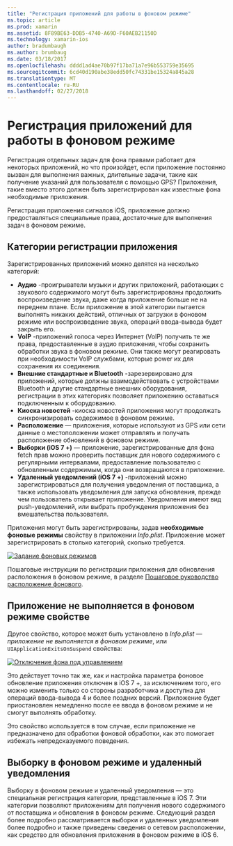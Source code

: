 ```yaml
---
title: "Регистрация приложений для работы в фоновом режиме"
ms.topic: article
ms.prod: xamarin
ms.assetid: 8F89BE63-DDB5-4740-A69D-F60AEB21150D
ms.technology: xamarin-ios
author: bradumbaugh
ms.author: brumbaug
ms.date: 03/18/2017
ms.openlocfilehash: dddd1ad4ae70b97f17ba71a7e96b553759e35695
ms.sourcegitcommit: 6cd40d190abe38edd50fc74331be15324a845a28
ms.translationtype: MT
ms.contentlocale: ru-RU
ms.lasthandoff: 02/27/2018
---
```

# <a name="registering-applications-to-run-in-the-background"></a>Регистрация приложений для работы в фоновом режиме

Регистрация отдельных задач для фона правами работает для некоторых приложений, но что произойдет, если приложение постоянно вызван для выполнения важных, длительные задачи, такие как получение указаний для пользователя с помощью GPS? Приложения, такие вместо этого должен быть зарегистрирован как известные фона необходимые приложения.

Регистрация приложения сигналов iOS, приложение должно предоставляться специальные права, достаточные для выполнения задач в фоновом режиме.

## <a name="application-registration-categories"></a>Категории регистрации приложения

Зарегистрированных приложений можно делятся на несколько категорий:

-  **Аудио** -проигрыватели музыки и других приложений, работающих с звукового содержимого могут быть зарегистрированы продолжить воспроизведение звука, даже когда приложение больше не на переднем плане. Если приложение в этой категории пытается выполнять никаких действий, отличных от загрузки в фоновом режиме или воспроизведение звука, операций ввода-вывода будет закрыть его.
-  **VoIP** -приложений голоса через Интернет (VoIP) получить те же права, предоставленные в аудио приложения, чтобы сохранить обработки звука в фоновом режиме. Они также могут реагировать при необходимости VoIP службами, которые power их для сохранения их соединения.
-  **Внешние стандартные и Bluetooth** -зарезервировано для приложений, которые должны взаимодействовать с устройствами Bluetooth и другие стандартные внешних оборудования, регистрации в этих категориях позволяет приложению оставаться подключенным к оборудованию.
-  **Киоска новостей** -киоска новостей приложения могут продолжать синхронизировать содержимое в фоновом режиме.
-  **Расположение** — приложения, которые используют из GPS или сети данные о местоположении может отправлять и получать расположение обновлений в фоновом режиме.
-  **Выборки (iOS 7 +)** — приложение, зарегистрированные для фона fetch прав можно проверить поставщик для нового содержимого с регулярными интервалами, предоставление пользователю с обновленным содержимым, когда они возвращаются в приложение.
-  **Удаленный уведомлений (iOS 7 +)** -приложений можно зарегистрироваться для получения уведомления от поставщика, а также использовать уведомления для запуска обновления, прежде чем пользователь открывает приложение. Уведомления имеют вид push-уведомлений, или выбрать пробуждения приложения без вмешательства пользователя.


Приложения могут быть зарегистрированы, задав **необходимые фоновые режимы** свойству в приложении *Info.plist*. Приложение может зарегистрировать в столько категорий, сколько требуется.

 [ ![](registering-applications-to-run-in-background-images/bgmodes.png "Задание фоновых режимов")](registering-applications-to-run-in-background-images/bgmodes.png)

Пошаговые инструкции по регистрации приложения для обновления расположения в фоновом режиме, в разделе [Пошаговое руководство расположение фонового](~/ios/app-fundamentals/backgrounding/ios-backgrounding-walkthroughs/location-walkthrough.md).

## <a name="application-does-not-run-in-background-property"></a>Приложение не выполняется в фоновом режиме свойстве

Другое свойство, которое может быть установлено в *Info.plist* — *приложение не выполняется в фоновом режиме*, или `UIApplicationExitsOnSuspend` свойства:

 [ ![](registering-applications-to-run-in-background-images/plist.png "Отключение фона под управлением")](registering-applications-to-run-in-background-images/plist.png)

Это действует точно так же, как и настройка параметра фоновое обновление приложения отключен в iOS 7 +, за исключением того, его можно изменить только со стороны разработчика и доступна для операций ввода-вывода 4 и более поздних версий. Приложение будет приостановлен немедленно после ее ввода в фоновом режиме и не смогут выполнять обработку.

Это свойство используется в том случае, если приложение не предназначено для обработки фоновой обработки, как это помогает избежать непредсказуемого поведения.

## <a name="background-fetch-and-remote-notifications"></a>Выборку в фоновом режиме и удаленный уведомления

Выборку в фоновом режиме и удаленный уведомления — это специальная регистрация категории, представленные в iOS 7. Эти категории позволяют приложениям для получения нового содержимого от поставщика и обновления в фоновом режиме. Следующий раздел более подробно рассматривается выборки и удаленных уведомления более подробно и также приведены сведения о сетевом расположении, как средство для обновления приложения в фоновом режиме в iOS 6.
